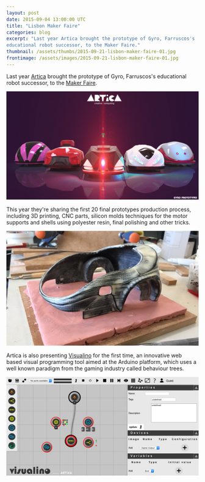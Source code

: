 ```yaml
---
layout: post
date: 2015-09-04 13:00:00 UTC
title: "Lisbon Maker Faire"
categories: blog
excerpt: "Last year Artica brought the prototype of Gyro, Farruscos's
educational robot successor, to the Maker Faire."
thumbnail: /assets/thumbs/2015-09-21-lisbon-maker-faire-01.jpg
frontimage: /assets/images/2015-09-21-lisbon-maker-faire-01.jpg
---
```

Last year [Artica][1] brought the prototype of Gyro, Farruscos's educational robot successor, to the [Maker Faire][3].

![](/assets/images/2015-09-21-lisbon-maker-faire-01.jpg)

This year they're sharing the first 20 final prototypes production process, including 3D printing, CNC parts, silicon molds techniques for the motor supports and shells using polyester resin, final polishing and other tricks.

![](/assets/images/2015-09-21-lisbon-maker-faire-02.jpg)

Artica is also presenting [Visualino][2] for the first time, an innovative web based visual programming tool aimed at the Arduino platform, which uses a well known paradigm from the gaming industry called behaviour trees.

![](/assets/images/2015-09-21-lisbon-maker-faire-03.jpg)

[1]:http://artica.cc/
[2]:http://visualino.cc/
[3]:http://makerfairelisbon.com/
